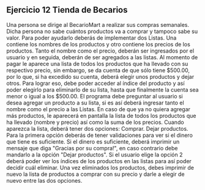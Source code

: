 ## Ejercicio 12 Tienda de Becarios

Una persona se dirige al BecarioMart a realizar sus compras semanales. Dicha persona no sabe
cuántos productos va a comprar y tampoco sabe su valor. Para poder ayudarlo deberás de
implementar dos Listas. Una contiene los nombres de los productos y otro contiene los precios
de los productos. Tanto el nombre como el precio, deberán ser ingresados por el usuario y en
seguida, deberán de ser agregados a las listas. Al momento de pagar le aparece una lista de
todos los productos que ha llevado con su respectivo precio, sin embargo, se da cuenta de
que sólo tiene $500.00, por lo que, si ha excedido su cuenta, deberá elegir unos productos y
dejar otros. Para lograr eso, debe poder acceder al índice del producto y así poder elegirlo para
eliminarlo de su lista, hasta que finalmente la cuenta sea menor o igual a los $500.00.
El programa debe preguntar al usuario si desea agregar un producto a su lista, si es así deberá
ingresar tanto el nombre como el precio a las Listas. En caso de que ya no quiera agregar más
productos, le aparecerá en pantalla la lista de todos los productos que ha llevado (nombre y
precio) así como la suma de los precios. Cuando aparezca la lista, deberá tener dos opciones:
Comprar.
Dejar productos.
Para la primera opción deberás de tener validaciones para ver si el dinero que tiene es suficiente. Si el dinero es suficiente, deberá imprimir un mensaje que diga "Gracias por su compra!",
en caso contrario debe mandarlo a la opción "Dejar productos". Si el usuario elige la opción 2
deberá poder ver los índices de los productos en las listas para así poder decidir cuál eliminar.
Una vez eliminados los productos, debes imprimir de nuevo la lista de productos a comprar
con su precio y darle a elegir de nuevo entre las dos opciones.
